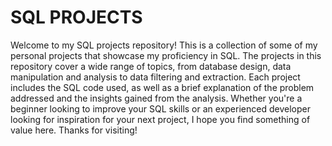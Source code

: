 # SQL PROJECTS
Welcome to my SQL projects repository! This is a collection of some of my personal projects that showcase my proficiency in SQL. 
The projects in this repository cover a wide range of topics, from database design, data manipulation and analysis to data filtering and extraction. 
Each project includes the SQL code used, as well as a brief explanation of the problem addressed and the insights gained from the analysis. 
Whether you're a beginner looking to improve your SQL skills or an experienced developer looking for inspiration for your next project, 
I hope you find something of value here. Thanks for visiting!
